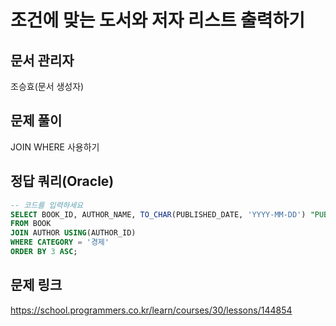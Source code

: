 # 조건에 맞는 도서와 저자 리스트 출력하기

## 문서 관리자

조승효(문서 생성자)

## 문제 풀이

JOIN WHERE 사용하기

## 정답 쿼리(Oracle)

```sql
-- 코드를 입력하세요
SELECT BOOK_ID, AUTHOR_NAME, TO_CHAR(PUBLISHED_DATE, 'YYYY-MM-DD') "PUBLISHED_DATE"
FROM BOOK
JOIN AUTHOR USING(AUTHOR_ID)
WHERE CATEGORY = '경제'
ORDER BY 3 ASC;
```

## 문제 링크

https://school.programmers.co.kr/learn/courses/30/lessons/144854
